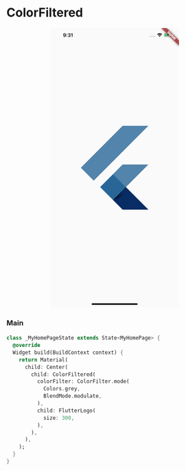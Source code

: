 # ColorFiltered
<p align="center">
<img src="https://github.com/ThiagoEvoa/flutter_examples/blob/master/images/colorfiltered.png" height="649" width="300">
</p>

### Main
```dart
class _MyHomePageState extends State<MyHomePage> {
  @override
  Widget build(BuildContext context) {
    return Material(
      child: Center(
        child: ColorFiltered(
          colorFilter: ColorFilter.mode(
            Colors.grey,
            BlendMode.modulate,
          ),
          child: FlutterLogo(
            size: 300,
          ),
        ),
      ),
    );
  }
}
```
